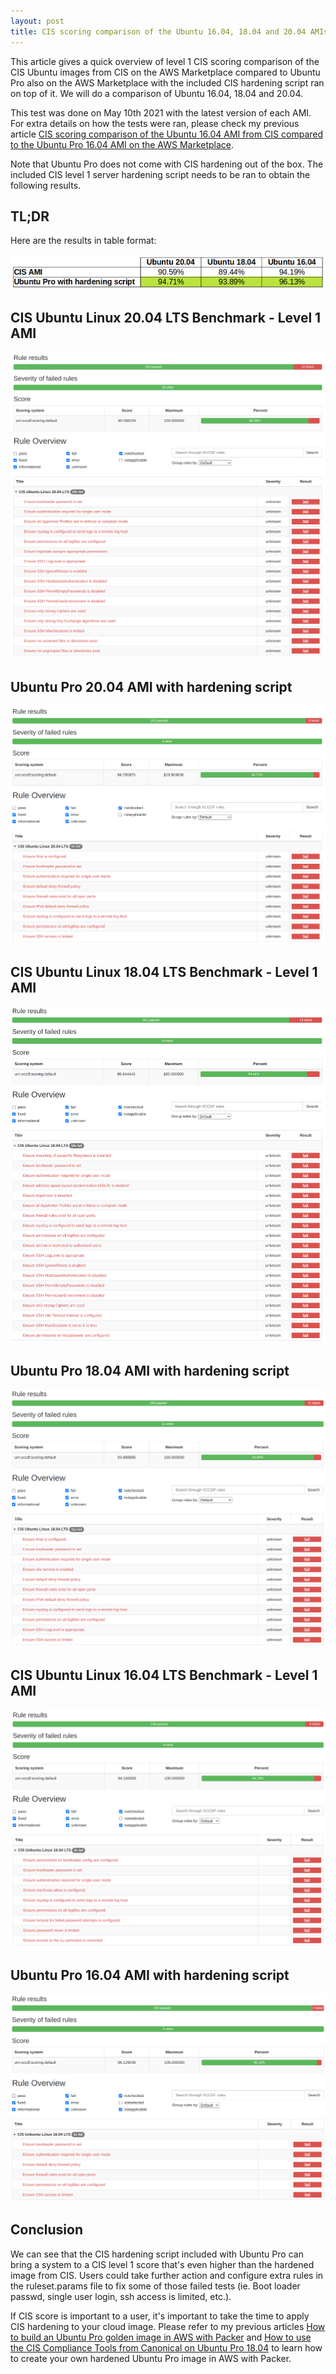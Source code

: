 ```yaml
---
layout: post
title: CIS scoring comparison of the Ubuntu 16.04, 18.04 and 20.04 AMIs from CIS compared to Ubuntu Pro on AWS
---
```


This article gives a quick overview of level 1 CIS scoring comparison of the CIS Ubuntu images from CIS on the AWS Marketplace compared to Ubuntu Pro also on the AWS Marketplace with the included CIS hardening script ran on top of it. We will do a comparison of Ubuntu 16.04, 18.04 and 20.04.

This test was done on May 10th 2021 with the latest version of each AMI. For extra details on how the tests were ran, please check my previous article [CIS scoring comparison of the Ubuntu 16.04 AMI from CIS compared to the Ubuntu Pro 16.04 AMI on the AWS Marketplace](https://davecore82.github.io/CIS-scoring-comparison-of-the-Ubuntu-16.04-AMI-from-CIS-compared-to-the-Ubuntu-Pro-16.04-AMI-on-the-AWS-Marketplace/).

Note that Ubuntu Pro does not come with CIS hardening out of the box. The included CIS level 1 server hardening script needs to be ran to obtain the following results.

## TL;DR
Here are the results in table format:

![cis comparison table](https://raw.githubusercontent.com/davecore82/davecore82.github.io/master/images/cis-comparison-table.png)


## CIS Ubuntu Linux 20.04 LTS Benchmark - Level 1 AMI
![cis-20.04-report-ImageFromCIS HTML report](https://raw.githubusercontent.com/davecore82/davecore82.github.io/master/images/cis2004.png)

## Ubuntu Pro 20.04 AMI with hardening script
![cis-20.04-report-Pro HTML report](https://raw.githubusercontent.com/davecore82/davecore82.github.io/master/images/pro2004.png)

## CIS Ubuntu Linux 18.04 LTS Benchmark - Level 1 AMI
![cis-18.04-report-ImageFromCIS HTML report](https://raw.githubusercontent.com/davecore82/davecore82.github.io/master/images/cis1804.png)

## Ubuntu Pro 18.04 AMI with hardening script
![cis-18.04-report-Pro HTML report](https://raw.githubusercontent.com/davecore82/davecore82.github.io/master/images/pro1804.png)

## CIS Ubuntu Linux 16.04 LTS Benchmark - Level 1 AMI
![cis-16.04-report-ImageFromCIS HTML report](https://raw.githubusercontent.com/davecore82/davecore82.github.io/master/images/cis1604.png)

## Ubuntu Pro 16.04 AMI with hardening script
![cis-16.04-report-Pro HTML report](https://raw.githubusercontent.com/davecore82/davecore82.github.io/master/images/pro1604.png)


## Conclusion
We can see that the CIS hardening script included with Ubuntu Pro can bring a system to a CIS level 1 score that's even higher than the hardened image from CIS. Users could take further action and configure extra rules in the ruleset.params file to fix some of those failed tests (ie. Boot loader passwd, single user login, ssh access is limited, etc.). 

If CIS score is important to a user, it's important to take the time to apply CIS hardening to your cloud image. Please refer to my previous articles [How to build an Ubuntu Pro golden image in AWS with Packer](https://davecore82.github.io/How-to-build-an-Ubuntu-Pro-golden-image-in-AWS-with-Packer/) and [How to use the CIS Compliance Tools from Canonical on Ubuntu Pro 18.04](https://davecore82.github.io/How-to-use-the-CIS-Compliance-Tools-from-Canonical-on-Ubuntu-Pro-18.04/) to learn how to create your own hardened Ubuntu Pro image in AWS with Packer.

